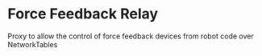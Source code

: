 # Force Feedback Relay

Proxy to allow the control of force feedback devices from robot code over NetworkTables